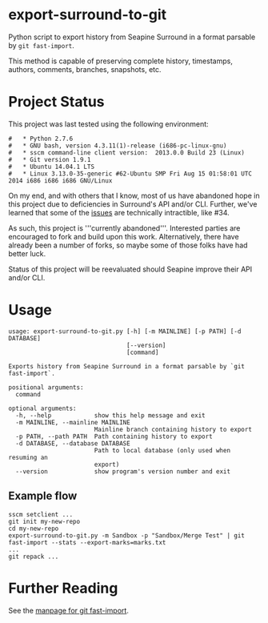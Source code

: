 export-surround-to-git
======================

Python script to export history from Seapine Surround in a format parsable by `git fast-import`.

This method is capable of preserving complete history, timestamps, authors, comments, branches, snapshots, etc.


# Project Status

This project was last tested using the following environment:

```
#   * Python 2.7.6
#   * GNU bash, version 4.3.11(1)-release (i686-pc-linux-gnu)
#   * sscm command-line client version:  2013.0.0 Build 23 (Linux)
#   * Git version 1.9.1
#   * Ubuntu 14.04.1 LTS
#   * Linux 3.13.0-35-generic #62-Ubuntu SMP Fri Aug 15 01:58:01 UTC 2014 i686 i686 i686 GNU/Linux
```

On my end, and with others that I know, most of us have abandoned hope in this project due to deficiencies in Surround's API and/or CLI. Further, we've learned that some of the [issues](https://github.com/JElchison/export-surround-to-git/issues) are technically intractible, like #34.

As such, this project is '''currently abandoned'''.  Interested parties are encouraged to fork and build upon this work.  Alternatively, there have already been a number of forks, so maybe some of those folks have had better luck.

Status of this project will be reevaluated should Seapine improve their API and/or CLI.


# Usage
```
usage: export-surround-to-git.py [-h] [-m MAINLINE] [-p PATH] [-d DATABASE]
                                 [--version]
                                 [command]

Exports history from Seapine Surround in a format parsable by `git fast-import`.

positional arguments:
  command

optional arguments:
  -h, --help            show this help message and exit
  -m MAINLINE, --mainline MAINLINE
                        Mainline branch containing history to export
  -p PATH, --path PATH  Path containing history to export
  -d DATABASE, --database DATABASE
                        Path to local database (only used when resuming an
                        export)
  --version             show program's version number and exit
```

## Example flow
```
sscm setclient ...
git init my-new-repo
cd my-new-repo
export-surround-to-git.py -m Sandbox -p "Sandbox/Merge Test" | git fast-import --stats --export-marks=marks.txt
...
git repack ...
```


# Further Reading

See the [manpage for git fast-import](https://www.kernel.org/pub/software/scm/git/docs/git-fast-import.html).
